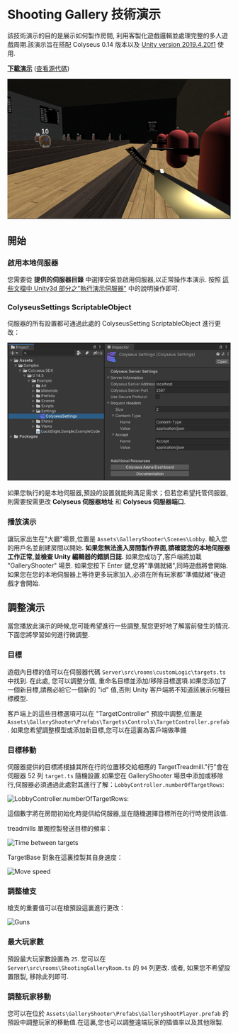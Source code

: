 # Shooting Gallery  技術演示

該技術演示的目的是展示如何製作房間, 利用客製化遊戲邏輯並處理完整的多人遊戲周期.該演示旨在搭配  Colyseus 0.14 版本以及 [Unity version 2019.4.20f1](https://unity3d.com/unity/qa/lts-releases) 使用.

**[下載演示](https://github.com/colyseus/unity-demo-shooting-gallery/archive/master.zip)** ([查看源代碼](https://github.com/colyseus/unity-demo-shooting-gallery/))

![屏幕截圖](screenshot.png)

## 開始

### 啟用本地伺服器

您需要從 **提供的伺服器目錄** 中選擇安裝並啟用伺服器,以正常操作本演示. 按照 [這些文檔中 Unity3d 部分之"執行演示伺服器"](/getting-started/unity3d-client/#running-the-demo-server) 中的說明操作即可.

### ColyseusSettings ScriptableObject

伺服器的所有設置都可通過此處的 ColyseusSetting ScriptableObject 進行更改：

![ScriptableObject](../common-images/scriptable-object.png)

如果您執行的是本地伺服器,預設的設置就能夠滿足需求；但若您希望托管伺服器,則需要按需更改 **Colyseus 伺服器地址** 和 **Colyseus 伺服器端口**.

### 播放演示

讓玩家出生在"大廳"場景,位置是 `Assets\GalleryShooter\Scenes\Lobby`. 輸入您的用戶名並創建房間以開始. **如果您無法進入房間製作界面,請確認您的本地伺服器工作正常,並檢查 Unity 編輯器的錯誤日誌.** 如果您成功了,客戶端將加載 "GalleryShooter" 場景. 如果您按下 Enter 鍵,您將"準備就緒",同時遊戲將會開始.如果您在您的本地伺服器上等待更多玩家加入,必須在所有玩家都"準備就緒"後遊戲才會開始.


## 調整演示

當您播放此演示的時候,您可能希望進行一些調整,幫您更好地了解當前發生的情況.下面您將學習如何進行微調整.

### 目標

遊戲內目標的值可以在伺服器代碼 `Server\src\rooms\customLogic\targets.ts` 中找到. 在此處, 您可以調整分值, 重命名目標並添加/移除目標選項.如果您添加了一個新目標,請務必給它一個新的 "id" 值,否則 Unity 客戶端將不知道該展示何種目標模型.

客戶端上的這些目標選項可以在 "TargetController" 預設中調整,位置是 `Assets\GalleryShooter\Prefabs\Targets\Controls\TargetController.prefab`. 如果您希望調整模型或添加新目標,您可以在這裏為客戶端做準備

### 目標移動

伺服器提供的目標將根據其所在行的位置移交給相應的 TargetTreadmill."行"會在伺服器 52 列 `target.ts` 隨機設置.如果您在 GalleryShooter 場景中添加或移除行,伺服器必須通過此處對其進行了解：`LobbyController.numberOfTargetRows`:

![LobbyController.numberOfTargetRows](/demo/shooting-gallery/number-of-target-rows.png):

這個數字將在房間初始化時提供給伺服器,並在隨機選擇目標所在的行時使用該值.

treadmills 單獨控製發送目標的頻率：

![Time between targets](/demo/shooting-gallery/time-between-targets.png)

TargetBase 對象在這裏控製其自身速度：

![Move speed](/demo/shooting-gallery/move-speed.png)

### 調整槍支

槍支的重要值可以在槍預設這裏進行更改：

![Guns](/demo/shooting-gallery/guns.png)

### 最大玩家數

預設最大玩家數設置為 `25`. 您可以在 `Server\src\rooms\ShootingGalleryRoom.ts` 的 `94` 列更改. 或者, 如果您不希望設置限製, 移除此列即可.

### 調整玩家移動

您可以在位於 `Assets\GalleryShooter\Prefabs\GalleryShootPlayer.prefab` 的預設中調整玩家的移動值.在這裏,您也可以調整遠端玩家的插值率以及其他限製.

